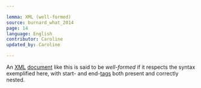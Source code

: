 ```yaml
---

lemma: XML (well-formed)
source: burnard_what_2014
page: 14
language: English
contributor: Caroline
updated_by: Caroline

---
```


An [XML](XML.html) [document](document.html) like this is said to be _well-formed_ if it respects the syntax exemplified here, with start- and end-[tags](tag.html) both present and correctly nested.
